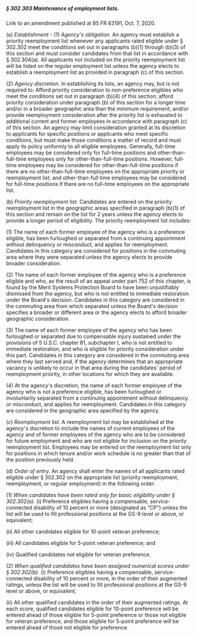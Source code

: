 ##### § 302.303 Maintenance of employment lists. #####

Link to an amendment published at 85 FR 63191, Oct. 7, 2020.

(a) *Establishment* - (1) *Agency's obligation.* An agency must establish a priority reemployment list whenever any applicants rated eligible under § 302.302 meet the conditions set out in paragraphs (b)(1) through (b)(3) of this section and must consider candidates from that list in accordance with § 302.304(a). All applicants not included on the priority reemployment list will be listed on the regular employment list unless the agency elects to establish a reemployment list as provided in paragraph (c) of this section.

(2) *Agency discretion.* In establishing its lists, an agency may, but is not required to: Afford priority consideration to non-preference eligibles who meet the conditions set out in paragraph (b)(4) of this section; afford priority consideration under paragraph (b) of this section for a longer time and/or in a broader geographic area than the minimum requirement; and/or provide reemployment consideration after the priority list is exhausted to additional current and former employees in accordance with paragraph (c) of this section. An agency may limit consideration granted at its discretion to applicants for specific positions or applicants who meet specific conditions, but must make those conditions a matter of record and must apply its policy uniformly to all eligible employees. Generally, full-time employees may be considered only for full-time positions and other-than-full-time employees only for other-than-full-time positions. However, full-time employees may be considered for other-than-full-time positions if there are no other-than-full-time employees on the appropriate priority or reemployment list; and other-than-full time employees may be considered for full-time positions if there are no full-time employees on the appropriate list.

(b) *Priority reemployment list.* Candidates are entered on the priority reemployment list in the geographic areas specified in paragraph (b)(1) of this section and remain on the list for 2 years unless the agency elects to provide a longer period of eligibility. The priority reemployment list includes:

(1) The name of each former employee of the agency who is a preference eligible, has been furloughed or separated from a continuing appointment without delinquency or misconduct, and applies for reemployment. Candidates in this category are considered for positions in the commuting area where they were separated unless the agency elects to provide broader consideration.

(2) The name of each former employee of the agency who is a preference eligible and who, as the result of an appeal under part 752 of this chapter, is found by the Merit Systems Protection Board to have been unjustifiably dismissed from the agency, but who is not entitled to immediate restoration under the Board's decision. Candidates in this category are considered in the commuting area from which separated unless the Board's decision specifies a broader or different area or the agency elects to afford broader geographic consideration.

(3) The name of each former employee of the agency who has been furloughed or separated due to compensable injury sustained under the provisions of 5 U.S.C. chapter 81, subchapter I, who is not entitled to immediate restoration, and who is eligible for priority consideration under this part. Candidates in this category are considered in the commuting area where they last served and, if the agency determines that an appropriate vacancy is unlikely to occur in that area during the candidates' period of reemployment priority, in other locations for which they are available.

(4) At the agency's discretion, the name of each former employee of the agency who is not a preference eligible, has been furloughed or involuntarily separated from a continuing appointment without delinquency or misconduct, and applies for reemployment. Candidates in this category are considered in the geographic area specified by the agency.

(c) *Reemployment list.* A reemployment list may be established at the agency's discretion to include the names of current employees of the agency and of former employees of the agency who are to be considered for future employment and who are not eligible for inclusion on the priority reemployment list. Employees may be entered on the reemployment list only for positions in which tenure and/or work schedule is no greater than that of the position previously held.

(d) *Order of entry.* An agency shall enter the names of all applicants rated eligible under § 302.302 on the appropriate list (priority reemployment, reemployment, or regular employment) in the following order:

(1) *When candidates have been rated only for basic eligibility under § 302.302(a).* (i) Preference eligibles having a compensable, service-connected disability of 10 percent or more (designated as “CP”) unless the list will be used to fill professional positions at the GS-9 level or above, or equivalent;

(ii) All other candidates eligible for 10-point veteran preference;

(iii) All candidates eligible for 5-point veteran preference; and

(iv) Qualified candidates not eligible for veteran preference.

(2) *When qualified candidates have been assigned numerical scores under § 302.302(b).* (i) Preference eligibles having a compensable, service-connected disability of 10 percent or more, in the order of their augmented ratings, unless the list will be used to fill professional positions at the GS-9 level or above, or equivalent;

(ii) All other qualified candidates in the order of their augmented ratings. At each score, qualified candidates eligible for 10-point preference will be entered ahead of those eligible for 5-point preference or those not eligible for veteran preference, and those eligible for 5-point preference will be entered ahead of those not eligible for preference.